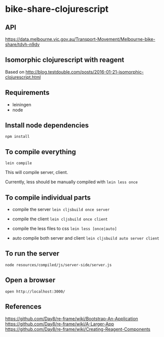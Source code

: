 # bike-share-clojurescript

## API

https://data.melbourne.vic.gov.au/Transport-Movement/Melbourne-bike-share/tdvh-n9dv

## Isomorphic clojurescript with reagent

Based on http://blog.testdouble.com/posts/2016-01-21-isomorphic-clojurescript.html

## Requirements
- leiningen
- node

## Install node dependencies
`npm install`

## To compile everything
`lein compile`

This will compile server, client.

Currently, less should be manually compiled with
`lein less once`

## To compile individual parts
- compile the server
`lein cljsbuild once server`

- compile the client
`lein cljsbuild once client`

- compile the less files to css
`lein less [once|auto]`

- auto compile both server and client
`lein cljsbuild auto server client`

## To run the server
`node resources/compiled/js/server-side/server.js`

## Open a browser
`open http://localhost:3000/`

## References
https://github.com/Day8/re-frame/wiki/Bootstrap-An-Application
https://github.com/Day8/re-frame/wiki/A-Larger-App
https://github.com/Day8/re-frame/wiki/Creating-Reagent-Components